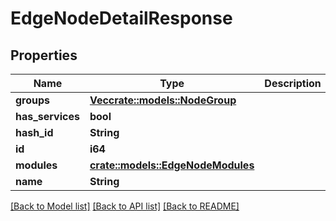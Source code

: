# EdgeNodeDetailResponse

## Properties

Name | Type | Description | Notes
------------ | ------------- | ------------- | -------------
**groups** | [**Vec<crate::models::NodeGroup>**](NodeGroup.md) |  | 
**has_services** | **bool** |  | 
**hash_id** | **String** |  | 
**id** | **i64** |  | 
**modules** | [**crate::models::EdgeNodeModules**](EdgeNodeModules.md) |  | 
**name** | **String** |  | 

[[Back to Model list]](../README.md#documentation-for-models) [[Back to API list]](../README.md#documentation-for-api-endpoints) [[Back to README]](../README.md)


